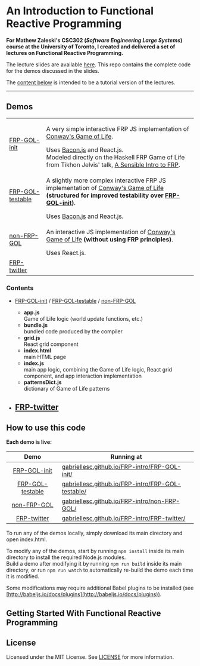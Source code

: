 # An Introduction to Functional Reactive Programming

**For Mathew Zaleski's CSC302 (*Software Engineering Large Systems*) course at the University of Toronto, I created and delivered a set of lectures on Functional Reactive Programming.**

The lecture slides are available [here](https://docs.google.com/presentation/d/e/2PACX-1vQ06TaoEe3o9Xu7FluNigjqaKwXreoPj4xYgZ-ZCAw4cXlMSPpEqAH0re11eP2_uzw7N_hpEZ33gWsG/pub?start=false&loop=false&delayms=3000). 
This repo contains the complete code for the demos discussed in the slides.

The [content below](#getting-started-with-functional-reactive-programming) is intended to be a tutorial version of the lectures.

---

## Demos

<table>
  <tbody>
    <tr><td><a href="https://github.com/gabriellesc/FRP-intro/tree/master/FRP-GOL-init">FRP-GOL-init</a></td>
    <td>
      <p>A very simple interactive FRP JS implementation of <a href="https://en.wikipedia.org/wiki/Conway's_Game_of_Life">Conway's Game of Life</a>.</p>
      Uses <a href="https://github.com/baconjs/bacon.js">Bacon.js</a> and React.js.<br />
      Modeled directly on the Haskell FRP Game of Life from Tikhon Jelvis' talk, <a href="https://begriffs.com/posts/2016-07-27-tikhon-on-frp.html">A Sensible Intro to FRP</a>.
    </td></tr>
    <tr><td><a href="https://github.com/gabriellesc/FRP-intro/tree/master/FRP-GOL-testable">FRP-GOL-testable</a></td>
    <td>
      <p>A slightly more complex interactive FRP JS implementation of <a href="https://en.wikipedia.org/wiki/Conway's_Game_of_Life">Conway's Game of Life</a> <b>(structured for improved testability over <a href="https://github.com/gabriellesc/FRP-intro/tree/master/FRP-GOL-init">FRP-GOL-init</a>)</b>.</p>
      Uses <a href="https://github.com/baconjs/bacon.js">Bacon.js</a> and React.js.
    </td></tr>            
    <tr><td><a href="https://github.com/gabriellesc/FRP-intro/tree/master/non-FRP-GOL">non-FRP-GOL</a></td>
    <td>
      <p>An interactive JS implementation of <a href="https://en.wikipedia.org/wiki/Conway's_Game_of_Life">Conway's Game of Life</a> <b>(without using FRP principles)</b>.</p>
      Uses React.js.   
    </td></tr>   
    <tr><td><a href="https://github.com/gabriellesc/FRP-intro/tree/master/FRP-twitter">FRP-twitter</a></td></tr>
  </tbody>
</table>

### Contents
- [FRP-GOL-init](FRP-GOL-init) / [FRP-GOL-testable](FRP-GOL-testable) / [non-FRP-GOL](non-FRP-GOL)
  - **app.js**  
  Game of Life logic (world update functions, etc.)
  - **bundle.js**  
  bundled code produced by the compiler
  - **grid.js**  
  React grid component
  - **index.html**  
  main HTML page
  - **index.js**  
  main app logic, combining the Game of Life logic, React grid component, and app interaction implementation
  - **patternsDict.js**  
  dictionary of Game of Life patterns

- [FRP-twitter](FRP-twitter)
  - 

## How to use this code
**Each demo is live:**

| Demo                                 | Running at |
| :----------------------------------: | ---------- |
| [FRP-GOL-init](FRP-GOL-init)         | [gabriellesc.github.io/FRP-intro/FRP-GOL-init/](https://gabriellesc.github.io/FRP-intro/FRP-GOL-init) |
| [FRP-GOL-testable](FRP-GOL-testable) | [gabriellesc.github.io/FRP-intro/FRP-GOL-testable/](https://gabriellesc.github.io/FRP-intro/FRP-GOL-testable) |
| [non-FRP-GOL](non-FRP-GOL)           | [gabriellesc.github.io/FRP-intro/non-FRP-GOL/](https://gabriellesc.github.io/FRP-intro/non-FRP-GOL) |
| [FRP-twitter](FRP-twitter)           | [gabriellesc.github.io/FRP-intro/FRP-twitter/](https://gabriellesc.github.io/FRP-intro/FRP-twitter) |

To run any of the demos locally, simply download its main directory and open index.html.

To modify any of the demos, start by running `npm install` inside its main directory to install the required Node.js modules.  
Build a demo after modifying it by running `npm run build` inside its main directory, or run `npm run watch` to automatically re-build the demo each time it is modified.

Some modifications may require additional Babel plugins to be installed (see [http://babeljs.io/docs/plugins](http://babeljs.io/docs/plugins)).


## Getting Started With Functional Reactive Programming



## License
Licensed under the MIT License. See [LICENSE](LICENSE) for more information.
